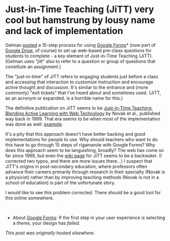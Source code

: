 # Just-in-Time Teaching (JiTT) very cool but hamstrung by lousy name and lack of implementation


Gelman <a href="http://andrewgelman.com/2013/09/27/setting-up-jitts-online/">posted</a> a 15-step process for using <a href="http://docs.google.com/forms/">Google Forms</a>* (now part of <a href="http://drive.google.com/">Google Drive</a>, of course) to set up web-based pre-class questions for students to complete - a key element of Just-in-Time Teaching (JiTT). (Gelman uses "jitt" also to refer to a question or group of questions that constitute an assignment.)

The "just-in-time" of JiTT refers to engaging students just before a class and accessing that interaction to customize instruction and encourage active thought and discussion. It's similar to the entrance and (more commonly) "exit tickets" that I've heard about and sometimes used. (JiTT, as an acronym or expanded, is a horrible name for this.)

The definitive publication on JiTT seems to be&#160;<a href="http://www.amazon.com/Just---Time-Teaching-Blending-Technology/dp/0130850349/">Just-in-Time Teaching: Blending Active Learning with Web Technology</a> by Novak et al., published way back in 1999. That era seems to be when most of the implementation was done as well: <a href="http://jittdl.physics.iupui.edu/jitt/Examples/JuniorMechWU.html">example</a>.

It's a pity that this approach doesn't have better backing and good implementations for people to use. Why should teachers who want to do this have to go through 15 steps of rigamarole with Google Forms? Why does this approach seem to be languishing, broadly? The web has come so far since 1999, but even the <a href="http://en.wikipedia.org/wiki/Just_in_Time_Teaching">wiki page</a> for JiTT seems to be a backwater. (I corrected two typos, and there are more issues there...) I suspect that JiTT's origins in post-secondary education, where professors often advance their careers primarily through research in their specialty (Novak is a physicist) rather than by improving teaching methods (Novak is not in a school of education) is part of the unfortunate story.

I would like to see this problem corrected. There should be a good tool for this online somewhere.

&#160;

* About&#160;<a href="http://docs.google.com/forms/">Google Forms</a>: If the first step in your user experience is selecting a <em>theme</em>, your design has <em>failed</em>.



*This post was originally hosted elsewhere.*
